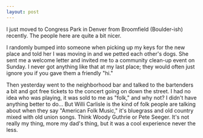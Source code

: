 ```yaml
---
layout: post
---
```


I just moved to Congress Park in Denver from Broomfield (Boulder-ish) recently.
The people here are quite a bit nicer.

I randomly bumped into someone when picking up my keys for the new place and told her I was moving in and we petted each other's dogs.
She sent me a welcome letter and invited me to a community clean-up event on Sunday.
I never got anything like that at my last place; they would often just ignore you if you gave them a friendly "hi."

Then yesterday went to the neighborhood bar and talked to the bartenders a bit and got free tickets to the concert going on down the street.
I had no idea who was playing, it was sold to me as "folk," and why not? I didn't have anything better to do...
But Willi Carlisle is the kind of folk people are talking about when they say "American Folk Music,"
it's bluegrass and old country mixed with old union songs. Think Woody Guthrie or Pete Seeger.
It's not really my thing, more my dad's thing, but it was a cool experience never the less.
